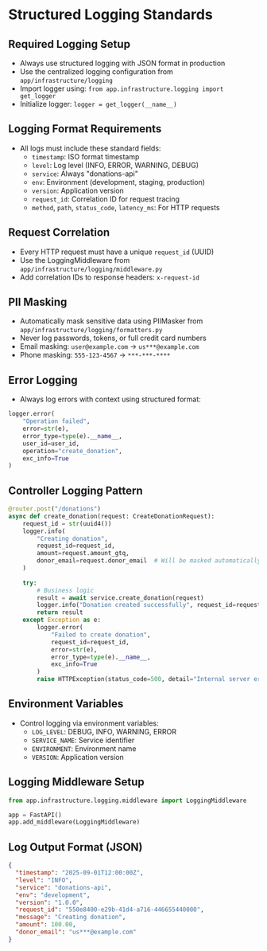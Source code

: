 # Structured Logging Standards

## Required Logging Setup
- Always use structured logging with JSON format in production
- Use the centralized logging configuration from `app/infrastructure/logging`
- Import logger using: `from app.infrastructure.logging import get_logger`
- Initialize logger: `logger = get_logger(__name__)`

## Logging Format Requirements
- All logs must include these standard fields:
  - `timestamp`: ISO format timestamp
  - `level`: Log level (INFO, ERROR, WARNING, DEBUG)
  - `service`: Always "donations-api"
  - `env`: Environment (development, staging, production)
  - `version`: Application version
  - `request_id`: Correlation ID for request tracing
  - `method`, `path`, `status_code`, `latency_ms`: For HTTP requests

## Request Correlation
- Every HTTP request must have a unique `request_id` (UUID)
- Use the LoggingMiddleware from `app/infrastructure/logging/middleware.py`
- Add correlation IDs to response headers: `x-request-id`

## PII Masking
- Automatically mask sensitive data using PIIMasker from `app/infrastructure/logging/formatters.py`
- Never log passwords, tokens, or full credit card numbers
- Email masking: `user@example.com` → `us***@example.com`
- Phone masking: `555-123-4567` → `***-***-****`

## Error Logging
- Always log errors with context using structured format:
```python
logger.error(
    "Operation failed",
    error=str(e),
    error_type=type(e).__name__,
    user_id=user_id,
    operation="create_donation",
    exc_info=True
)
```

## Controller Logging Pattern
```python
@router.post("/donations")
async def create_donation(request: CreateDonationRequest):
    request_id = str(uuid4())
    logger.info(
        "Creating donation", 
        request_id=request_id,
        amount=request.amount_gtq,
        donor_email=request.donor_email  # Will be masked automatically
    )
    
    try:
        # Business logic
        result = await service.create_donation(request)
        logger.info("Donation created successfully", request_id=request_id, donation_id=str(result.id))
        return result
    except Exception as e:
        logger.error(
            "Failed to create donation",
            request_id=request_id,
            error=str(e),
            error_type=type(e).__name__,
            exc_info=True
        )
        raise HTTPException(status_code=500, detail="Internal server error")
```

## Environment Variables
- Control logging via environment variables:
  - `LOG_LEVEL`: DEBUG, INFO, WARNING, ERROR
  - `SERVICE_NAME`: Service identifier
  - `ENVIRONMENT`: Environment name
  - `VERSION`: Application version

## Logging Middleware Setup
```python
from app.infrastructure.logging.middleware import LoggingMiddleware

app = FastAPI()
app.add_middleware(LoggingMiddleware)
```

## Log Output Format (JSON)
```json
{
  "timestamp": "2025-09-01T12:00:00Z",
  "level": "INFO",
  "service": "donations-api",
  "env": "development",
  "version": "1.0.0",
  "request_id": "550e8400-e29b-41d4-a716-446655440000",
  "message": "Creating donation",
  "amount": 100.00,
  "donor_email": "us***@example.com"
}
```
